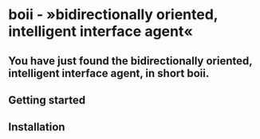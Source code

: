 # boii - »bidirectionally oriented, intelligent interface agent«

## You have just found the bidirectionally oriented, intelligent interface agent, in short boii.

## Getting started

## Installation
